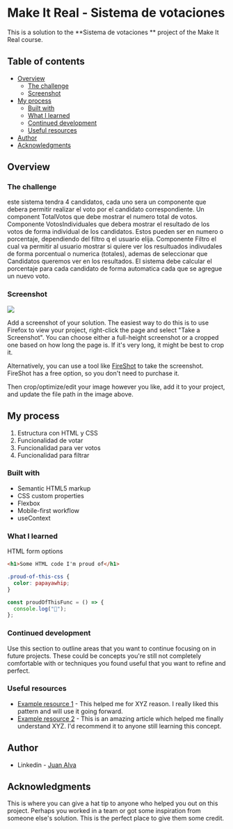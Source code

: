 # Make It Real - Sistema de votaciones

This is a solution to the **Sistema de votaciones
** project of the Make It Real course.

## Table of contents

- [Overview](#overview)
  - [The challenge](#the-challenge)
  - [Screenshot](#screenshot)
- [My process](#my-process)
  - [Built with](#built-with)
  - [What I learned](#what-i-learned)
  - [Continued development](#continued-development)
  - [Useful resources](#useful-resources)
- [Author](#author)
- [Acknowledgments](#acknowledgments)

## Overview

### The challenge

este sistema tendra 4 candidatos,
cada uno sera un componente que debera permitir realizar el voto por el candidato correspondiente.
Un component TotalVotos que debe mostrar el numero total de votos.
Componente VotosIndividuales que debera mostrar el resultado de los votos de forma individual de los candidatos. Estos pueden ser en numero o porcentaje, dependiendo del filtro q el usuario elija.
Componente Filtro el cual va permitir al usuario mostrar si quiere ver los resultuados indivudales de forma porcentual o numerica (totales), ademas de seleccionar que Candidatos queremos ver en los resultados.
El sistema debe calcular el porcentaje para cada candidato de forma automatica cada que se agregue un nuevo voto.

### Screenshot

![](./screenshot.jpg)

Add a screenshot of your solution. The easiest way to do this is to use Firefox to view your project, right-click the page and select "Take a Screenshot". You can choose either a full-height screenshot or a cropped one based on how long the page is. If it's very long, it might be best to crop it.

Alternatively, you can use a tool like [FireShot](https://getfireshot.com/) to take the screenshot. FireShot has a free option, so you don't need to purchase it.

Then crop/optimize/edit your image however you like, add it to your project, and update the file path in the image above.

## My process

1. Estructura con HTML y CSS
2. Funcionalidad de votar
3. Funcionalidad para ver votos
4. Funcionalidad para filtrar

### Built with

- Semantic HTML5 markup
- CSS custom properties
- Flexbox
- Mobile-first workflow
- useContext

### What I learned

HTML form options

```html
<h1>Some HTML code I'm proud of</h1>
```

```css
.proud-of-this-css {
  color: papayawhip;
}
```

```js
const proudOfThisFunc = () => {
  console.log("🎉");
};
```

### Continued development

Use this section to outline areas that you want to continue focusing on in future projects. These could be concepts you're still not completely comfortable with or techniques you found useful that you want to refine and perfect.

### Useful resources

- [Example resource 1](https://www.example.com) - This helped me for XYZ reason. I really liked this pattern and will use it going forward.
- [Example resource 2](https://www.example.com) - This is an amazing article which helped me finally understand XYZ. I'd recommend it to anyone still learning this concept.

## Author

- Linkedin - [Juan Alva](https://www.linkedin.com/in/juan-luis-alva/)

## Acknowledgments

This is where you can give a hat tip to anyone who helped you out on this project. Perhaps you worked in a team or got some inspiration from someone else's solution. This is the perfect place to give them some credit.
